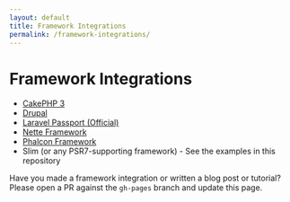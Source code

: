 ```yaml
---
layout: default
title: Framework Integrations
permalink: /framework-integrations/
---
```


# Framework Integrations

* [CakePHP 3](https://github.com/uafrica/oauth-server)
* [Drupal](https://www.drupal.org/project/simple_oauth)
* [Laravel Passport (Official)](https://laravel.com/docs/passport)
* [Nette Framework](https://github.com/lookyman/nette-oauth2-server)
* [Phalcon Framework](https://github.com/tegaphilip/padlock)
* Slim (or any PSR7-supporting framework) - See the examples in this repository

Have you made a framework integration or written a blog post or tutorial? Please open a PR against the `gh-pages` branch and update this page.
